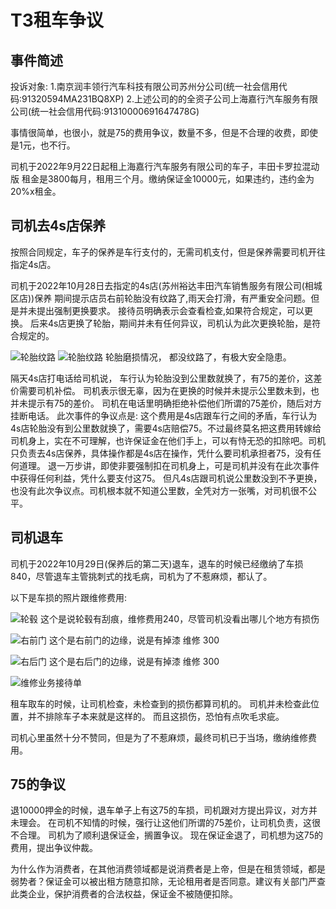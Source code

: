 # T3租车争议

## 事件简述

投诉对象:
1.南京润丰领行汽车科技有限公司苏州分公司(统一社会信用代码:91320594MA231BQ8XP)
2.上述公司的的全资子公司上海嘉行汽车服务有限公司(统一社会信用代码:91310000691647478G)

事情很简单，也很小，就是75的费用争议，数量不多，但是不合理的收费，即使是1元，也不行。

司机于2022年9月22日起租上海嘉行汽车服务有限公司的车子，丰田卡罗拉混动版
租金是3800每月，租用三个月。缴纳保证金10000元，如果违约，违约金为20%x租金。



## 司机去4s店保养

按照合同规定，车子的保养是车行支付的，无需司机支付，但是保养需要司机开往指定4s店。

司机于2022年10月28日去指定的4s店(苏州裕达丰田汽车销售服务有限公司(相城区店))保养
期间提示店员右前轮胎没有纹路了,雨天会打滑，有严重安全问题。但是并未提出强制更换要求。
接待员明确表示会查看检查,如果符合规定，可以更换。
后来4s店更换了轮胎，期间并未有任何异议，司机认为此次更换轮胎，是符合规定的。

![轮胎纹路](./../../assets/zuche/11.jpg)
![轮胎纹路](./../../assets/zuche/12.jpg)
轮胎磨损情况， 都没纹路了，有极大安全隐患。


隔天4s店打电话给司机说， 车行认为轮胎没到公里数就换了，有75的差价，这差价需要司机补偿。
司机表示很无辜，因为在更换的时候并未提示公里数未到，也并未提示有75的差价。
司机在电话里明确拒绝补偿他们所谓的75差价，随后对方挂断电话。
此次事件的争议点是: 这个费用是4s店跟车行之间的矛盾，车行认为4s店轮胎没有到公里数就换了，需要4s店赔偿75。不过最终莫名把这费用转嫁给司机身上，实在不可理解，也许保证金在他们手上，可以有恃无恐的扣除吧。司机只负责去4s店保养，具体操作都是4s店在操作，凭什么要司机承担者75，没有任何道理。
退一万步讲，即使非要强制扣在司机身上，可是司机并没有在此次事件中获得任何利益，凭什么要支付这75。
但凡4s店跟司机说公里数没到不予更换，也没有此次争议点。司机根本就不知道公里数，全凭对方一张嘴，对司机很不公平。

## 司机退车

司机于2022年10月29日(保养后的第二天)退车，退车的时候已经缴纳了车损840，尽管退车主管挑刺式的找毛病，司机为了不惹麻烦，都认了。

以下是车损的照片跟维修费用:

![轮毂](./../../assets/zuche/1.jpg)
这个是说轮毂有刮痕，维修费用240，尽管司机没看出哪儿个地方有损伤

![右前门](./../../assets/zuche/2.jpg)
这个是右前门的边缘，说是有掉漆 维修 300

![右后门](./../../assets/zuche/3.jpg)
这个是右后门的边缘，说是有掉漆 维修 300

![维修业务接待单](./../../assets/zuche/13.jpg)

租车取车的时候，让司机检查，未检查到的损伤都算司机的。
司机并未检查此位置，并不排除车子本来就是这样的。
而且这损伤，恐怕有点吹毛求疵。

司机心里虽然十分不赞同，但是为了不惹麻烦，最终司机已于当场，缴纳维修费用。

## 75的争议

退10000押金的时候，退车单子上有这75的车损，司机跟对方提出异议，对方并未理会。
在司机不知情的时候，强行让这他们所谓的75差价，让司机负责，这很不合理。
司机为了顺利退保证金，搁置争议。
现在保证金退了，司机想为这75的费用，提出争议仲裁。

为什么作为消费者，在其他消费领域都是说消费者是上帝，但是在租赁领域，都是弱势者？保证金可以被出租方随意扣除，无论租用者是否同意。建议有关部门严查此类企业，保护消费者的合法权益，保证金不被随便扣除。

